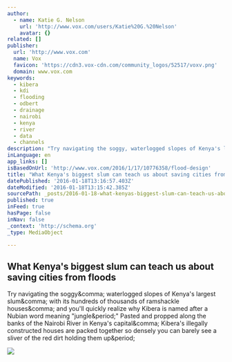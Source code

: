 ```yaml
---
author:
  - name: Katie G. Nelson
    url: 'http://www.vox.com/users/Katie%20G.%20Nelson'
    avatar: {}
related: []
publisher:
  url: 'http://www.vox.com'
  name: Vox
  favicon: 'https://cdn3.vox-cdn.com/community_logos/52517/voxv.png'
  domain: www.vox.com
keywords:
  - kibera
  - kdi
  - flooding
  - odbert
  - drainage
  - nairobi
  - kenya
  - river
  - data
  - channels
description: "Try navigating the soggy, waterlogged slopes of Kenya's largest slum, with its hundreds of thousands of ramshackle houses, and you'll quickly realize why Kibera is named after a Nubian word meaning \"jungle.\" Pasted and propped along the banks of the Nairobi River in Kenya's capital, Kibera's illegally constructed houses are packed together so densely you can barely see a sliver of the red dirt holding them up."
inLanguage: en
app_links: []
isBasedOnUrl: 'http://www.vox.com/2016/1/17/10776358/flood-design'
title: "What Kenya's biggest slum can teach us about saving cities from floods"
datePublished: '2016-01-18T13:16:57.403Z'
dateModified: '2016-01-18T13:15:42.385Z'
sourcePath: _posts/2016-01-18-what-kenyas-biggest-slum-can-teach-us-about-saving-cities-f.md
published: true
inFeed: true
hasPage: false
inNav: false
_context: 'http://schema.org'
_type: MediaObject

---
```

<article style=""><h1>What Kenya's biggest slum can teach us about saving cities from floods</h1><p>Try navigating the soggy&amp;comma; waterlogged slopes of Kenya's largest slum&amp;comma; with its hundreds of thousands of ramshackle houses&amp;comma; and you'll quickly realize why Kibera is named after a Nubian word meaning "jungle&amp;period;" Pasted and propped along the banks of the Nairobi River in Kenya's capital&amp;comma; Kibera's illegally constructed houses are packed together so densely you can barely see a sliver of the red dirt holding them up&amp;period;</p><img src="https://cdn2.vox-cdn.com/thumbor/G19oqEXDtCxRFHDNq_S33SXF9lM=/cdn0.vox-cdn.com/uploads/chorus_asset/file/5908607/GettyImages-459571512.jpg" /></article>